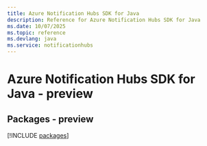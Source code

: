 ```yaml
---
title: Azure Notification Hubs SDK for Java
description: Reference for Azure Notification Hubs SDK for Java
ms.date: 10/07/2025
ms.topic: reference
ms.devlang: java
ms.service: notificationhubs
---
```

# Azure Notification Hubs SDK for Java - preview
## Packages - preview
[!INCLUDE [packages](notification-hubs-index.md)]